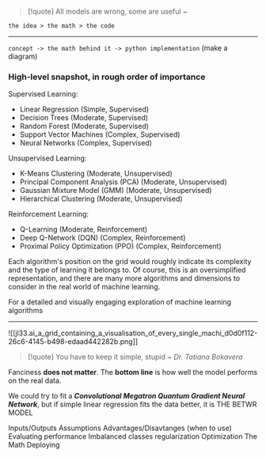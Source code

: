 > [!quote] All models are wrong, some are useful ~ 

`the idea > the math > the code`

---

`concept -> the math behind it -> python implementation` (make a diagram)

### High-level snapshot, in rough order of importance

Supervised Learning:
- Linear Regression (Simple, Supervised)
- Decision Trees (Moderate, Supervised)
- Random Forest (Moderate, Supervised)
- Support Vector Machines (Complex, Supervised)
- Neural Networks (Complex, Supervised)

Unsupervised Learning:
- K-Means Clustering (Moderate, Unsupervised)
- Principal Component Analysis (PCA) (Moderate, Unsupervised)
- Gaussian Mixture Model (GMM) (Moderate, Unsupervised)
- Hierarchical Clustering (Moderate, Unsupervised)

Reinforcement Learning:
- Q-Learning (Moderate, Reinforcement)
- Deep Q-Network (DQN) (Complex, Reinforcement)
- Proximal Policy Optimization (PPO) (Complex, Reinforcement)

Each algorithm's position on the grid would roughly indicate its complexity and the type of learning it belongs to. Of course, this is an oversimplified representation, and there are many more algorithms and dimensions to consider in the real world of machine learning.

For a detailed and visually engaging exploration of machine learning algorithms

---

![[jl33.ai_a_grid_containing_a_visualisation_of_every_single_machi_d0d0f112-26c6-4145-b498-edaad442282b.png]]

> [!quote] You have to keep it simple, stupid ~ *Dr. Tatiana Bokavera*

Fanciness **does not matter**. The **bottom line** is how well the model performs on the real data. 

We could try to fit a ***Convolutional Megatron Quantum Gradient Neural Network***, but if simple linear regression fits the data better, it is THE BETWR MODEL



Inputs/Outputs
Assumptions
Advantages/Disavtanges (when to use)
Evaluating performance 
Imbalanced classes
regularization
Optimization
The Math
Deploying